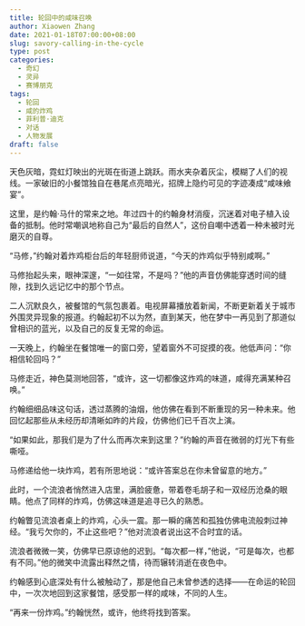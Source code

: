 ```yaml
---
title: 轮回中的咸味召唤
author: Xiaowen Zhang
date: 2021-01-18T07:00:00+08:00
slug: savory-calling-in-the-cycle
type: post
categories:
  - 奇幻
  - 灵异
  - 赛博朋克
tags:
  - 轮回
  - 咸的炸鸡
  - 菲利普·迪克
  - 对话
  - 人物发展
draft: false
---
```


天色灰暗，霓虹灯映出的光斑在街道上跳跃。雨水夹杂着灰尘，模糊了人们的视线。一家破旧的小餐馆独自在巷尾点亮暗光，招牌上隐约可见的字迹凑成“咸味飨宴”。

这里，是约翰·马什的常来之地。年过四十的约翰身材消瘦，沉迷着对电子植入设备的抵制。他时常嘲讽地称自己为“最后的自然人”，这份自嘲中透着一种未被时光磨灭的自尊。

“马修，”约翰对着炸鸡柜台后的年轻厨师说道，“今天的炸鸡似乎特别咸啊。”

马修抬起头来，眼神深邃，“一如往常，不是吗？”他的声音仿佛能穿透时间的缝隙，找到久远记忆中的那个节点。

二人沉默良久，被餐馆的气氛包裹着。电视屏幕播放着新闻，不断更新着关于城市外围灵异现象的报道。约翰起初不以为然，直到某天，他在梦中一再见到了那道似曾相识的蓝光，以及自己的反复无常的命运。

一天晚上，约翰坐在餐馆唯一的窗口旁，望着窗外不可捉摸的夜。他低声问：“你相信轮回吗？”

马修走近，神色莫测地回答，“或许，这一切都像这炸鸡的味道，咸得充满某种召唤。”

约翰细细品味这句话，透过蒸腾的油烟，他仿佛在看到不断重现的另一种未来。他回忆起那些从未经历却清晰如昨的片段，仿佛他们已千百次上演。

“如果如此，那我们是为了什么而再次来到这里？”约翰的声音在微弱的灯光下有些嘶哑。

马修递给他一块炸鸡，若有所思地说：“或许答案总在你未曾留意的地方。”

此时，一个流浪者悄然进入店里，满脸疲惫，带着卷毛胡子和一双经历沧桑的眼睛。他点了同样的炸鸡，仿佛这味道是追寻已久的熟悉。

约翰瞥见流浪者桌上的炸鸡，心头一震。那一瞬的痛苦和孤独仿佛电流般刺过神经。“我亏欠你的，不止这些吧？”他对流浪者说出这不合时宜的话。

流浪者微微一笑，仿佛早已原谅他的迟到。“每次都一样，”他说，“可是每次，也都有不同。”他的微笑中流露出释然之情，待而辗转消逝在夜色中。

约翰感到心底深处有什么被触动了，那是他自己未曾参透的选择——在命运的轮回中，一次次地回到这家餐馆，感受那一样的咸味，不同的人生。

“再来一份炸鸡。”约翰恍然，或许，他终将找到答案。